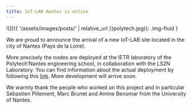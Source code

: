 ```yaml
---
title: IoT-LAB Nantes is online
---
```

![]({{ '/assets/images/posts/' | relative_url }}polytech.jpg){: .img-fluid }

We are proud to announce the arrival of a new IoT-LAB site located in the city of Nantes (Pays de la Loire).

More precisely the nodes are deployed at the IETR laboratory of the Polytech’Nantes engineering school, in collaboration with the LS2N Laboratory.
You can find information about the actual deployment by following this [link](https://www.iot-lab.info/docs/deployment/nantes/). More development will arrive soon.

We warmly thank the people who worked on this project and in particular Sébastien Pillement, Marc Brunet and Amine Benomar from the University of Nantes.
